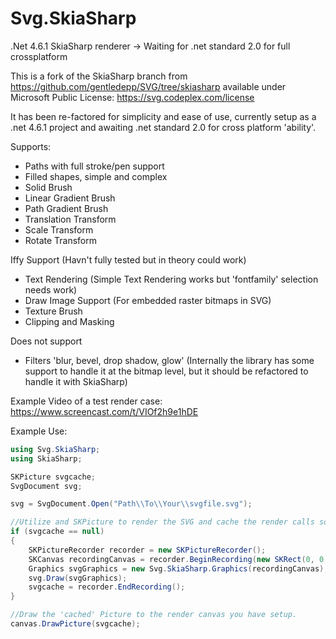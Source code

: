 # Svg.SkiaSharp
.Net 4.6.1 SkiaSharp renderer -> Waiting for .net standard 2.0 for full crossplatform

This is a fork of the SkiaSharp branch from https://github.com/gentledepp/SVG/tree/skiasharp available under Microsoft Public License: https://svg.codeplex.com/license

It has been re-factored for simplicity and ease of use, currently setup as a .net 4.6.1 project and awaiting .net standard 2.0 for cross platform 'ability'.


Supports:
* Paths with full stroke/pen support
* Filled shapes, simple and complex
* Solid Brush
* Linear Gradient Brush
* Path Gradient Brush
* Translation Transform
* Scale Transform
* Rotate Transform

Iffy Support (Havn't fully tested but in theory could work)
* Text Rendering (Simple Text Rendering works but 'fontfamily' selection needs work)
* Draw Image Support (For embedded raster bitmaps in SVG)
* Texture Brush
* Clipping and Masking

Does not support

* Filters 'blur, bevel, drop shadow, glow' (Internally the library has some support to handle it at the bitmap level, but it should be refactored to handle it with SkiaSharp)

Example Video of a test render case:
https://www.screencast.com/t/VIOf2h9e1hDE

Example Use:

```c#
using Svg.SkiaSharp; 
using SkiaSharp; 

SKPicture svgcache; 
SvgDocument svg;

svg = SvgDocument.Open("Path\\To\\Your\\svgfile.svg");

//Utilize and SKPicture to render the SVG and cache the render calls so that you can easily re-draw it without having to call the SVG library again
if (svgcache == null)
{
	SKPictureRecorder recorder = new SKPictureRecorder();
	SKCanvas recordingCanvas = recorder.BeginRecording(new SKRect(0, 0, svg.Width, svg.Height));
	Graphics svgGraphics = new Svg.SkiaSharp.Graphics(recordingCanvas);
	svg.Draw(svgGraphics);
	svgcache = recorder.EndRecording();
}

//Draw the 'cached' Picture to the render canvas you have setup. 
canvas.DrawPicture(svgcache);
```